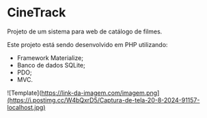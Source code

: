 # CineTrack
Projeto de um sistema para web de catálogo de filmes.

Este projeto está sendo desenvolvido em PHP utilizando:
- Framework Materialize;
- Banco de dados SQLite;
- PDO;
- MVC.

![Template](https://link-da-imagem.com/imagem.png](https://i.postimg.cc/W4bQxrD5/Captura-de-tela-20-8-2024-91157-localhost.jpg)
